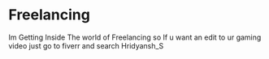 # Freelancing
Im Getting Inside The world of Freelancing so If u want an edit to ur gaming video just go to fiverr and search Hridyansh_S
